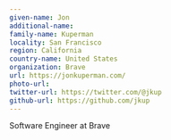 ```yaml
---
given-name: Jon	
additional-name: 
family-name: Kuperman
locality: San Francisco
region: California
country-name: United States
organization: Brave
url: https://jonkuperman.com/
photo-url: 
twitter-url: https://twitter.com/@jkup
github-url: https://github.com/jkup
---
```

Software Engineer at Brave